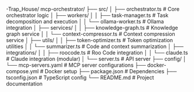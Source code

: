 -Trap_House/
mcp-orchestrator/
├── src/
│   ├── orchestrator.ts               # Core orchestrator logic
│   ├── workers/
│   │   ├── task-manager.ts           # Task decomposition and execution
│   │   └── ollama-worker.ts          # Ollama integration
│   ├── services/
│   │   ├── knowledge-graph.ts        # Knowledge graph service
│   │   └── context-compressor.ts     # Context compression service
│   ├── utils/
│   │   ├── token-optimizer.ts        # Token optimization utilities
│   │   └── summarizer.ts             # Code and context summarization
│   ├── integrations/
│   │   ├── roocode.ts                # Roo Code integration
│   │   └── claude.ts                 # Claude integration (modular)
│   └── server.ts                     # API server
├── config/
│   └── mcp-servers.yaml              # MCP server configurations
├── docker-compose.yml                # Docker setup
├── package.json                      # Dependencies
├── tsconfig.json                     # TypeScript config
└── README.md                         # Project documentation
